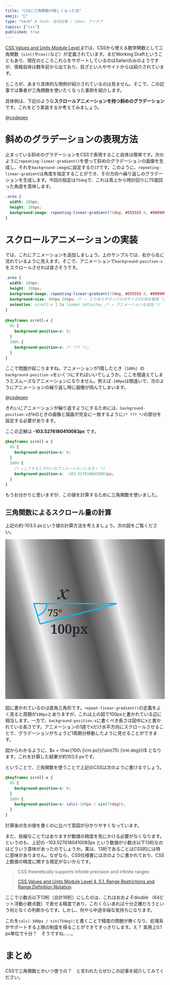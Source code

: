 ```yaml
---
title: "CSSに三角関数が欲しくなった日"
emoji: "📐"
type: "tech" # tech: 技術記事 / idea: アイデア
topics: ["css"]
published: true
---
```


[CSS Values and Units Module Level 4](https://drafts.csswg.org/css-values-4/)では、CSSから使える数学関数として三角関数（`sin()`や`cos()`など）が定義されています。まだWorking Draftということもあり、現在のところこれらをサポートしているのはSafariのみのようですが、情報自体は数年前から出ており、目ざとい人やサイトからは紹介されています。

ところが、あまり具体的な用例が紹介されているのは見ません。そこで、この記事では筆者が三角関数を使いたくなった事例を紹介します。

具体例は、下記のような**スクロールアニメーションを持つ斜めのグラデーション**です。これをどう実装するか考えてみましょう。

@[codepen](https://codepen.io/uhyo/pen/RwQryyJ?default-tab=result)

# 斜めのグラデーションの表現方法

止まっている斜めのグラデーションをCSSで表現すること自体は簡単です。次のように`repeating-linear-gradient()`を使って斜めのグラデーションの画像を生成し、それを`background-image`に設定するだけです。このように、`repeating-linear-gradient`は角度を指定することができ、その方向へ繰り返しのグラデーションを生成します。今回の指定は`75deg`で、これは真上から時計回りに75度回った角度を意味します。

```css
.area {
  width: 200px;
  height: 200px;
  background-image: repeating-linear-gradient(75deg, #555555 0, #999999 25px, #f3f3f3 40px, #999999 65px, #555555 100px);
}
```

# スクロールアニメーションの実装

では、これにアニメーションを追加しましょう。上のサンプルでは、右から左に流れているように見えます。そこで、アニメーションで`background-position-x`をスクロールさせれば良さそうです。

```css
.area {
  width: 200px;
  height: 200px;
  background-image: repeating-linear-gradient(75deg, #555555 0, #999999 25px, #f3f3f3 40px, #999999 65px, #555555 100px);
  background-size: 400px 200px; /* ← とりあえずボックスのサイズの2倍を確保 */
  animation: scroll-x 1.5s linear infinite; /* ← アニメーションを追加 */
}

@keyframes scroll-x {
  0% {
    background-position-x: 0;
  }
  100% {
    background-position-x: /* ??? */;
  }
}
```

ここで問題が起こりますね。アニメーションが1周したとき（`100%`）の`background-position-x`をいくつにすればいいでしょうか。ここを間違えてしまうとスムーズなアニメーションになりません。例えば`-100px`は間違いで、次のようにアニメーションの繰り返し時に画像が飛んでしまいます。

@[codepen](https://codepen.io/uhyo/pen/GRQoGKz?default-tab=result)

きれいにアニメーションが繰り返すようにするためには、`background-position-x`が`0`のときの画像と描画が完全に一致するように`/* ??? */`の部分を設定する必要があります。

ここの正解は **-103.5276180410083px** です。

```css
@keyframes scroll-x {
  0% {
    background-position-x: 0;
  }
  100% {
    /* ↓こうするときれいなアニメーションになる！ */
    background-position-x: -103.5276180410083px; 
  }
}
```

もうお分かりと思いますが、この値を計算するために三角関数を使いました。

## 三角関数によるスクロール量の計算

上記の約-103.5 pxという値の計算方法を考えましょう。次の図をご覧ください。

![直角三角形の図。斜辺の長さがx、角の一つが75°、長辺の長さが100 pxである。100 pxの辺はCSSによるグラデーションの周期と一致している。](/images/css-trigonometric-functions/figure1.png)

図に書かれているのは直角三角形です。`repeat-linear-gradient()`の定義をよく見ると周期が`100px`とありますが、これは上の図で100pxと書かれている辺に相当します。一方で、`background-position-x`に書くべき長さは図中にxと書かれている長さです。アニメーションの1週でxだけ水平方向にスクロールさせることで、グラデーションがちょうど1周期分移動したように見せることができます。

図からわかるように、$x = \frac{100\ {\rm px}}{\sin(75\ {\rm deg})}$ となります。これを計算した結果が約103.5 pxです。

ということで、三角関数を使うことで上記のCSSは次のように書けるでしょう。

```css
@keyframes scroll-x {
  0% {
    background-position-x: 0;
  }
  100% {
    background-position-x: calc(-100px / sin(75deg));
  }
}
```

計算後の生の値を書くのに比べて意図が分かりやすくなっています。

また、些細なことではありますが数値の精度を気にかける必要がなくなります。というのも、上記の -103.5276180410083px という数値が小数点以下13桁なのはどういう意味があったのでしょうか。実は、13桁であることはCSS的には特に意味がありません。なぜなら、CSS仕様書には次のように書かれており、CSS上数値の精度に関する規定がないからです。

> CSS theoretically supports infinite precision and infinite ranges
>
> [CSS Values and Units Module Level 4. 5.1. Range Restrictions and Range Definition Notation](https://drafts.csswg.org/css-values-4/#numeric-ranges)

ここで小数点以下13桁（合計16桁）にしたのは、これはおおよそdouble （64ビット浮動小数点数）で表せる精度であり、これくらいあれば十分正確だろうという何となくの判断からです。しかし、何やら中途半端な気持ちになります。

これを`calc(-100px / sin(75deg))`と書くことで精度の問題が無くなり、処理系がサポートする上限の制度を得ることができてすっきりします。え？ 実用上0.1 px単位で十分？　そうですね……。

# まとめ

CSSで三角関数とかいつ使うの？　と言われたらぜひこの記事を紹介してみてください。